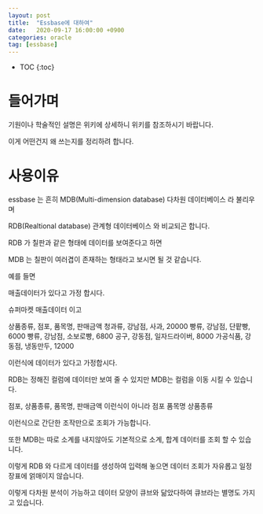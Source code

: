 ```yaml
---
layout: post
title:  "Essbase에 대하여"
date:   2020-09-17 16:00:00 +0900
categories: oracle    
tag: [essbase]
---
```


* TOC
{:toc}

# 들어가며

기원이나 학술적인 설명은 위키에 상세하니 위키를 참조하시기 바랍니다.

이게 어떤건지 왜 쓰는지를 정리하려 합니다.

# 사용이유

essbase 는 흔히 MDB(Multi-dimension database) 다차원 데이터베이스 라 불리우며 

RDB(Realtional database) 관계형 데이터베이스 와 비교되곤 합니다.

RDB 가 칠판과 같은 형태에 데이터를 보여준다고 하면

MDB 는 칠판이 여러겹이 존재하는 형태라고 보시면 될 것 같습니다.

예를 들면 

매출데이터가 있다고 가정 합시다.

슈퍼마켓 매출데이터 이고

상품종류, 점포, 품목명, 판매금액
청과류, 강남점, 사과, 20000
빵류, 강남점, 단팥빵, 6000
빵류, 강남점, 소보로빵, 6800
공구, 강동점, 일자드라이버, 8000
가공식품, 강동점, 냉동만두, 12000

이런식에 데이터가 있다고 가정합시다.

RDB는 정해진 컬럼에 데이터만 보여 줄 수 있지만
MDB는 컬럼을 이동 시킬 수 있습니다.

점포, 상품종류, 품목명, 판매금액 이런식이 아니라
        점포
        품목명
상품종류

이런식으로 간단한 조작만으로 조회가 가능합니다.

또한 MDB는 따로 소계를 내지않아도 기본적으로 소계, 합계 데이터를 조회 할 수 있습니다.

이렇게 RDB 와 다르게 데이터를 생성하여 입력해 놓으면 데이터 조회가 자유롭고 일정 장표에 얽매이지 않습니다.

이렇게 다차원 분석이 가능하고 데이터 모양이 큐브와 닮았다하여 큐브라는 별명도 가지고 있습니다.